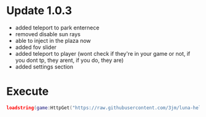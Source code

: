 # Update 1.0.3

- added teleport to park enternece
- removed disable sun rays
- able to inject in the plaza now
- added fov slider
- added teleport to player (wont check if they're in your game or not, if you dont tp, they arent, if you do, they are)
- added settings section

# Execute

```lua
loadstring(game:HttpGet("https://raw.githubusercontent.com/3jm/luna-helper-hoops-life/main/luna.lua"))()
```
